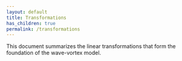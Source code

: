 ```yaml
---
layout: default
title: Transformations
has_children: true
permalink: /transformations
---
```


This document summarizes the linear transformations that form the foundation of the wave-vortex model.
